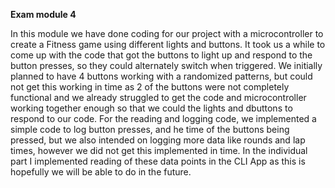 **Exam module 4**

In this module we have done coding for our project with a microcontroller to create a Fitness game using different lights and buttons. It took us a while to come up with the code that got the buttons to light up and respond to the button presses, so they could alternately switch when triggered. We initially planned to have 4 buttons working with a randomized patterns, but could not get this working in time as 2 of the buttons were not completely functional and we already struggled to get the code and microcontroller working together enough so that we could the lights and dbuttons to respond to our code. For the reading and logging code, we implemented a simple code to log button presses, and he time of the buttons being pressed, but we also intended on logging more data like rounds and lap times, however we did not get this implemented in time. In the individual part I implemented reading of these data points in the CLI App as this is hopefully we will be able to do in the future. 
